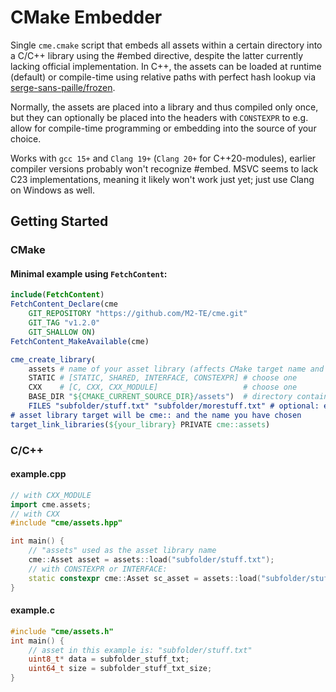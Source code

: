 # CMake Embedder
Single `cme.cmake` script that embeds all assets within a certain directory into a C/C++ library using the #embed directive, despite the latter currently lacking official implementation.
In C++, the assets can be loaded at runtime (default) or compile-time using relative paths with perfect hash lookup via [serge-sans-paille/frozen](https://github.com/serge-sans-paille/frozen).

Normally, the assets are placed into a library and thus compiled only once, but they can optionally be placed into the headers with `CONSTEXPR` to e.g. allow for compile-time programming or embedding into the source of your choice.

Works with `gcc 15+` and `Clang 19+` (`Clang 20+` for C++20-modules), earlier compiler versions probably won't recognize #embed. MSVC seems to lack C23 implementations, meaning it likely won't work just yet; just use Clang on Windows as well.

## Getting Started

### CMake
#### Minimal example using `FetchContent`:
```cmake
include(FetchContent)
FetchContent_Declare(cme
    GIT_REPOSITORY "https://github.com/M2-TE/cme.git"
    GIT_TAG "v1.2.0"
    GIT_SHALLOW ON)
FetchContent_MakeAvailable(cme)

cme_create_library(
    assets # name of your asset library (affects CMake target name and C++ namespace)
    STATIC # [STATIC, SHARED, INTERFACE, CONSTEXPR] # choose one
    CXX    # [C, CXX, CXX_MODULE]                   # choose one
    BASE_DIR "${CMAKE_CURRENT_SOURCE_DIR}/assets")  # directory containing all your assets
    FILES "subfolder/stuff.txt" "subfolder/morestuff.txt" # optional: embed specific files only
# asset library target will be cme:: and the name you have chosen
target_link_libraries(${your_library} PRIVATE cme::assets)
```

### C/C++

#### example.cpp
```cpp
// with CXX_MODULE
import cme.assets;
// with CXX
#include "cme/assets.hpp"

int main() {
    // "assets" used as the asset library name
    cme::Asset asset = assets::load("subfolder/stuff.txt");
    // with CONSTEXPR or INTERFACE:
    static constexpr cme::Asset sc_asset = assets::load("subfolder/stuff.txt");
}
```

#### example.c
```c
#include "cme/assets.h"
int main() {
    // asset in this example is: "subfolder/stuff.txt"
    uint8_t* data = subfolder_stuff_txt;
    uint64_t size = subfolder_stuff_txt_size;
}
```
